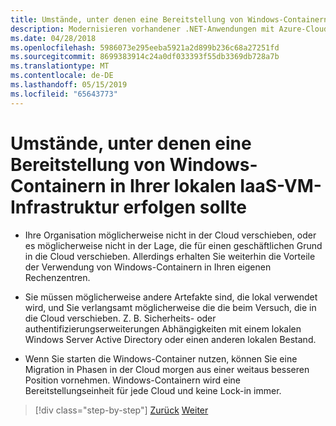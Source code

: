 ```yaml
---
title: Umstände, unter denen eine Bereitstellung von Windows-Containern in Ihrer lokalen IaaS-VM-Infrastruktur erfolgen sollte
description: Modernisieren vorhandener .NET-Anwendungen mit Azure-Cloud und Windows-Containern | Wenn zum Bereitstellen von Windows-Containern in Ihrer lokalen IaaS-VM-Infrastruktur
ms.date: 04/28/2018
ms.openlocfilehash: 5986073e295eeba5921a2d899b236c68a27251fd
ms.sourcegitcommit: 8699383914c24a0df033393f55db3369db728a7b
ms.translationtype: MT
ms.contentlocale: de-DE
ms.lasthandoff: 05/15/2019
ms.locfileid: "65643773"
---
```

# <a name="when-to-deploy-windows-containers-in-your-on-premises-iaas-vm-infrastructure"></a>Umstände, unter denen eine Bereitstellung von Windows-Containern in Ihrer lokalen IaaS-VM-Infrastruktur erfolgen sollte

- Ihre Organisation möglicherweise nicht in der Cloud verschieben, oder es möglicherweise nicht in der Lage, die für einen geschäftlichen Grund in die Cloud verschieben. Allerdings erhalten Sie weiterhin die Vorteile der Verwendung von Windows-Containern in Ihren eigenen Rechenzentren.

- Sie müssen möglicherweise andere Artefakte sind, die lokal verwendet wird, und Sie verlangsamt möglicherweise die die beim Versuch, die in die Cloud verschieben. Z. B. Sicherheits- oder authentifizierungserweiterungen Abhängigkeiten mit einem lokalen Windows Server Active Directory oder einen anderen lokalen Bestand.

- Wenn Sie starten die Windows-Container nutzen, können Sie eine Migration in Phasen in der Cloud morgen aus einer weitaus besseren Position vornehmen. Windows-Containern wird eine Bereitstellungseinheit für jede Cloud und keine Lock-in immer.

>[!div class="step-by-step"]
>[Zurück](when-not-to-deploy-to-windows-containers.md)
>[Weiter](when-to-deploy-windows-containers-to-azure-vms-iaas-cloud.md)
